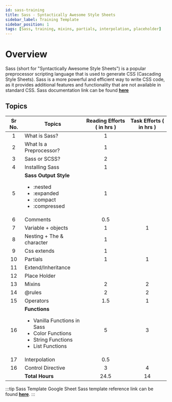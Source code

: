 ```yaml
---
id: sass-training
title: Sass - Syntactically Awesome Style Sheets
sidebar_label: Training Template
sidebar_position: 1
tags: [Sass, training, mixins, partials, interpolation, placeholder]
---
```


# Overview

Sass (short for "Syntactically Awesome Style Sheets") is a popular preprocessor scripting language that is used to generate CSS (Cascading Style Sheets). Sass is a more powerful and efficient way to write CSS code, as it provides additional features and functionality that are not available in standard CSS.
Sass documentation link can be found [**here**](https://sass-lang.com/documentation/)

## Topics

Sr No. | Topics | Reading Efforts ( in hrs ) | Task Efforts ( in hrs )
:-: | --- | :-: | :-:
1 | What is Sass? | 1 |
2 | What Is a Preprocessor? | 1 |
3 | Sass or SCSS? | 2 |
4 | Installing Sass | 1 |
5 | **Sass Output Style** <ul><li>:nested</li><li>:expanded</li><li>:compact</li><li>:compressed</li></ul> | 1 |
6 | Comments | 0.5 |
7 | Variable  + objects | 1 | 1 |
8 | Nesting + The & character | 1 |
9 | Css extends | 1 |
10 | Partials | 1 | 1 |
11 | Extend/Inheritance |
12 | Place Holder |
13 | Mixins | 2 | 2 |
14 | @rules | 2 | 2 |
15 | Operators | 1.5 | 1 |
16 | **Functions** <ul><li>Vanilla Functions in Sass</li><li>Color Functions</li><li>String Functions</li><li>List Functions</li></ul> | 5 | 3 |
17 | Interpolation | 0.5 |
16 | Control Directive | 3 | 4 |
| | **Total Hours** | 24.5 | 14

:::tip Sass Template Google Sheet
Sass template reference link can be found [**here**](https://docs.google.com/spreadsheets/d/1y4zRUecedV2ftj6yUoBCiP2MK0VZafBAYzlJ8tht6Es/edit#gid=782361990).
:::
